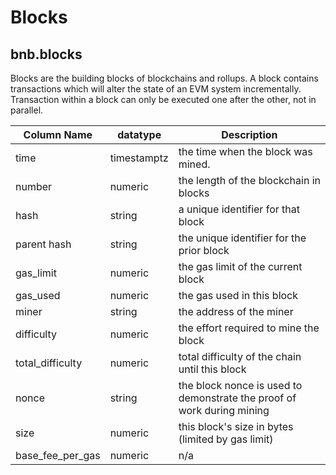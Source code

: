 # Blocks

## bnb.blocks

Blocks are the building blocks of blockchains and rollups. A block contains transactions which will alter the state of an EVM system incrementally. Transaction within a block can only be executed one after the other, not in parallel.

| **Column Name**     | **datatype** | **Description**                                                        |
| ------------------- | ------------ | ---------------------------------------------------------------------- |
| time                | timestamptz  | the time when the block was mined.                                     |
| number              | numeric      | the length of the blockchain in blocks                                 |
| hash                | string       | a unique identifier for that block                                     |
| parent hash         | string       | the unique identifier for the prior block                              |
| gas\_limit          | numeric      | the gas limit of the current block                                     |
| gas\_used           | numeric      | the gas used in this block                                             |
| miner               | string       | the address of the miner                                               |
| difficulty          | numeric      | the effort required to mine the block                                  |
| total\_difficulty   | numeric      | total difficulty of the chain until this block                         |
| nonce               | string       | the block nonce is used to demonstrate the proof of work during mining |
| size                | numeric      | this block's size in bytes (limited by gas limit)                      |
| base\_fee\_per\_gas | numeric      | n/a                                                                    |
